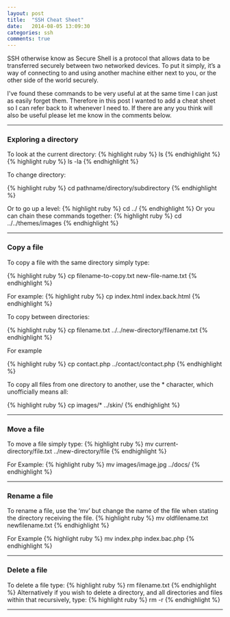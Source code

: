 ```yaml
---
layout: post
title:  "SSH Cheat Sheet"
date:   2014-08-05 13:09:30
categories: ssh
comments: true
---
```


SSH otherwise know as Secure Shell is a protocol that allows data to be transferred securely between two networked devices. To put it simply, it’s a way of connecting to and using another machine either next to you, or the other side of the world securely.

I've found these commands to be very useful at at the same time I can just as easily forget them. Therefore in this post I wanted to add a cheat sheet so I can refer back to it whenever I need to. If there are any you think will also be useful please let me know in the comments below.

---

### Exploring a directory
To look at the current directory:
{% highlight ruby %}
  ls
{% endhighlight %}
{% highlight ruby %}
  ls -la
{% endhighlight %}

To change directory:

{% highlight ruby %}
  cd pathname/directory/subdirectory
{% endhighlight %}

Or to go up a level:
{% highlight ruby %}
cd ../
{% endhighlight %}
Or you can chain these commands together:
{% highlight ruby %}
cd ../../themes/images
{% endhighlight %}

---

### Copy a file
To copy a file with the same directory simply type:

{% highlight ruby %}
cp filename-to-copy.txt new-file-name.txt
{% endhighlight %}

For example:
{% highlight ruby %}
cp index.html index.back.html
{% endhighlight %}

To copy between directories:

{% highlight ruby %}
cp filename.txt ../../new-directory/filename.txt
{% endhighlight %}

For example

{% highlight ruby %}
cp contact.php ../contact/contact.php
{% endhighlight %}

To copy all files from one directory to another, use the * character, which unofficially means all:

{% highlight ruby %}
cp images/* ../skin/
{% endhighlight %}

---

### Move a file
To move a file simply type:
{% highlight ruby %}
mv current-directory/file.txt ../new-directory/file
{% endhighlight %}

For Example:
{% highlight ruby %}
mv images/image.jpg ../docs/
{% endhighlight %}

---

### Rename a file
To rename a file, use the ‘mv’ but change the name of the file when stating the directory receiving the file.
{% highlight ruby %}
mv oldfilename.txt newfilename.txt
{% endhighlight %}

For Example
{% highlight ruby %}
mv index.php index.bac.php
{% endhighlight %}

---

### Delete a file
To delete a file type:
{% highlight ruby %}
rm filename.txt
{% endhighlight %}
Alternatively if you wish to delete a directory, and all directories and files within that recursively, type:
{% highlight ruby %}
rm -r
{% endhighlight %}

---

